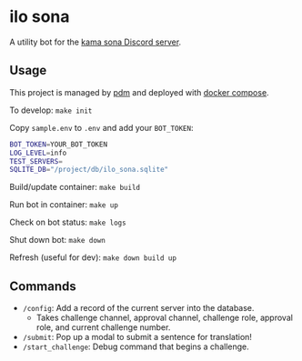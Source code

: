 # ilo sona

A utility bot for the [kama sona Discord server](https://discord.gg/ChC6qtVsSE).

## Usage

This project is managed by [pdm](https://pdm.fming.dev/latest/)
and deployed with [docker compose](https://docs.docker.com/compose/).

To develop: `make init`

Copy `sample.env` to `.env` and add your `BOT_TOKEN`:

```sh
BOT_TOKEN=YOUR_BOT_TOKEN
LOG_LEVEL=info
TEST_SERVERS=
SQLITE_DB="/project/db/ilo_sona.sqlite"
```

Build/update container: `make build`

Run bot in container: `make up`

Check on bot status: `make logs`

Shut down bot: `make down`

Refresh (useful for dev): `make down build up`

## Commands

- `/config`: Add a record of the current server into the database.
  - Takes challenge channel, approval channel, challenge role, approval role, and current challenge number.
- `/submit`: Pop up a modal to submit a sentence for translation!
- `/start_challenge`: Debug command that begins a challenge.

